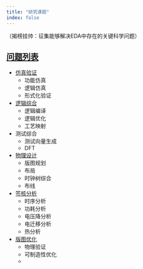 ```yaml
---
title: "研究课题"
index: false
---
```




（揭榜挂帅：征集能够解决EDA中存在的关键科学问题）

## [**问题列表**](https://docs.qq.com/mind/DQWdPa1JZUUVhSUlv?mode=mind)
- [仿真验证](https://docs.qq.com/mind/DQXlJWXJsT2dseWdY?mode=mind)
  - 功能仿真
  - 逻辑仿真
  - 形式化验证
- [逻辑综合](https://docs.qq.com/mind/DQXlJWXJsT2dseWdY?mode=mind)
  - 逻辑编译
  - 逻辑优化
  - 工艺映射
- 测试综合
  - 测试向量生成
  - DFT
- [物理设计](https://docs.qq.com/mind/DQU1Ka2pSbXlmSGx1?mode=mind)
  - 版图规划
  - 布局
  - 时钟树综合
  - 布线
- [签核分析](https://docs.qq.com/mind/DQWFzV3NrTmxva2Zz?mode=mind)
  - 时序分析
  - 功耗分析
  - 电压降分析
  - 电迁移分析
  - 热分析
- [版图优化](https://docs.qq.com/mind/DQVZqa2xZaHB1bWp6?mode=mind)
  - 物理验证
  - 可制造性优化
  - 


